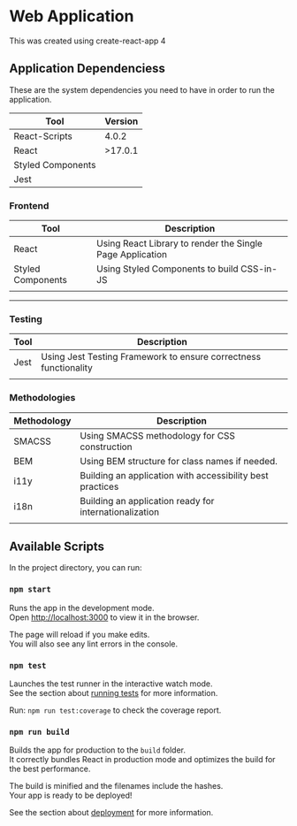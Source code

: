 # Web Application

This was created using create-react-app 4

## Application Dependenciess

These are the system dependencies you need to have in order to run the application.

| Tool              | Version |
| ----------------- | ------- |
| React-Scripts     | 4.0.2   |
| React             | >17.0.1 |
| Styled Components |         |
| Jest              |         |

### Frontend

| Tool              | Description                                               |
| ----------------- | --------------------------------------------------------- |
| React             | Using React Library to render the Single Page Application |
| Styled Components | Using Styled Components to build CSS-in-JS                |
|                   |                                                           |

---

### Testing

| Tool | Description                                                      |
| ---- | ---------------------------------------------------------------- |
| Jest | Using Jest Testing Framework to ensure correctness functionality |
|      |                                                                  |

### Methodologies

| Methodology | Description                                               |
| ----------- | --------------------------------------------------------- |
| SMACSS      | Using SMACSS methodology for CSS construction             |
| BEM         | Using BEM structure for class names if needed.            |
| i11y        | Building an application with accessibility best practices |
| i18n        | Building an application ready for internationalization    |
|             |                                                           |

## Available Scripts

In the project directory, you can run:

### `npm start`

Runs the app in the development mode.\
Open [http://localhost:3000](http://localhost:3000) to view it in the browser.

The page will reload if you make edits.\
You will also see any lint errors in the console.

### `npm test`

Launches the test runner in the interactive watch mode.\
See the section about [running tests](https://facebook.github.io/create-react-app/docs/running-tests) for more information.

Run: `npm run test:coverage` to check the coverage report.

### `npm run build`

Builds the app for production to the `build` folder.\
It correctly bundles React in production mode and optimizes the build for the best performance.

The build is minified and the filenames include the hashes.\
Your app is ready to be deployed!

See the section about [deployment](https://facebook.github.io/create-react-app/docs/deployment) for more information.

